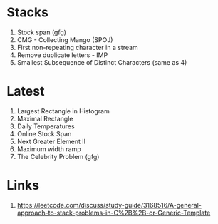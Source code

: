 # Stacks
1) Stock span (gfg)
2) CMG - Collecting Mango (SPOJ) 
3) First non-repeating character in a stream
4) Remove duplicate letters - IMP
5) Smallest Subsequence of Distinct Characters (same as 4)

# Latest
1) Largest Rectangle in Histogram
2) Maximal Rectangle
3) Daily Temperatures
4) Online Stock Span
5) Next Greater Element II
6) Maximum width ramp
7) The Celebrity Problem (gfg)

# Links 
1) https://leetcode.com/discuss/study-guide/3168516/A-general-approach-to-stack-problems-in-C%2B%2B-or-Generic-Template
